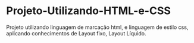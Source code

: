 # Projeto-Utilizando-HTML-e-CSS
Projeto utilizando linguagem de marcação html, e linguagem de estilo css, aplicando conhecimentos de Layout fixo, Layout Líquido.
